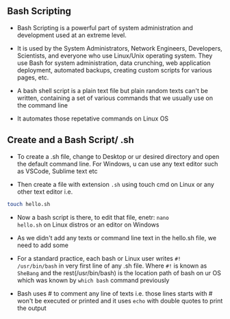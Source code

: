 ## Bash Scripting

- Bash Scripting is a powerful part of system administration and development used at an extreme level.

- It is used by the System Administrators, Network Engineers, Developers, Scientists, and everyone who use Linux/Unix operating system. They use Bash for system administration, data crunching, web application deployment, automated backups, creating custom scripts for various pages, etc.

- A bash shell script is a plain text file but plain random texts can't be written, containing a set of various commands that we usually use on the command line

- It automates those repetative commands on Linux OS

## Create and a Bash Script/ .sh

- To create a .sh file, change to Desktop or ur desired directory and open the default command line. For Windows, u can use any text editor such as VSCode, Sublime text etc

- Then create a file with extension <code>.sh</code> using </code>touch</code> cmd on Linux or any other text editor i.e.
```Bash
touch hello.sh
```

- Now a bash script is there, to edit that file, enetr: <code>nano hello.sh</code> on Linux distros or an editor on Windows

- As we didn't add any texts or command line text in the hello.sh file, we need to add some

- For a standard practice, each bash or Linux user writes <code>#! /usr/bin/bash</code> in very first line of any .sh file. Where <code>#!</code> is known as <code>SheBang</code> and the rest(/usr/bin/bash) is the location path of bash on ur OS which was known by <code>which bash</code> command previously

- Bash uses # to comment any line of texts i.e. those lines starts with # won't be executed or printed and it uses <code>echo</code> with double quotes to print the output